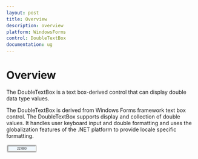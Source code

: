 ```yaml
---
layout: post
title: Overview
description: overview
platform: WindowsForms
control: DoubleTextBox
documentation: ug
---
```

# Overview

The DoubleTextBox is a text box-derived control that can display double data type values.

The DoubleTextBox is derived from Windows Forms framework text box control. The DoubleTextBox supports display and collection of 
double values. It handles user keyboard input and double formatting and uses the globalization features of the .NET platform to 
provide locale specific formatting.


![](DoubleTextBox-images/DoubleTextBox_img1.png)

